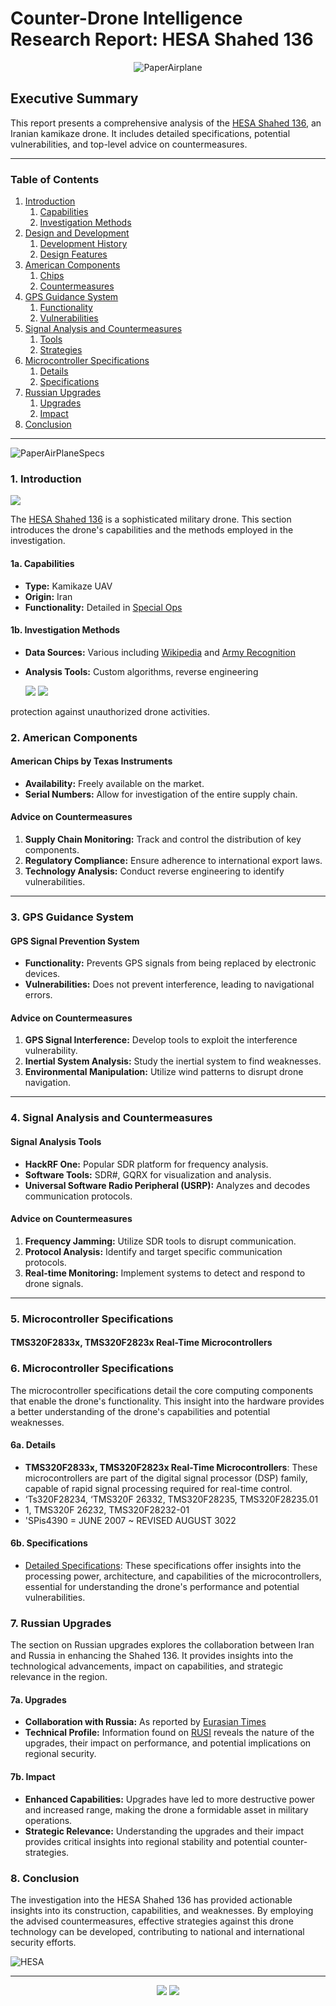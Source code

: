 # Counter-Drone Intelligence Research Report: HESA Shahed 136


<p align="center">
  <img src="https://github.com/TreadSoftly/Projects/assets/121847455/c4233f03-f998-4302-b2bf-ddb6a2b26d3a" alt="PaperAirplane">
</p>

<h2 align="center">

## Executive Summary
</h2>

<p align="center">
  
This report presents a comprehensive analysis of the [HESA Shahed 136](https://en.wikipedia.org/wiki/HESA_Shahed_136), an Iranian kamikaze drone. It includes detailed specifications, potential vulnerabilities, and top-level advice on countermeasures.
</p>

---

### Table of Contents

1. [Introduction](#introduction)
   1. [Capabilities](#capabilities)
   2. [Investigation Methods](#investigation-methods)
2. [Design and Development](#design-and-development)
   1. [Development History](#development-history)
   2. [Design Features](#design-features)
3. [American Components](#american-components)
   1. [Chips](#chips)
   2. [Countermeasures](#countermeasures)
4. [GPS Guidance System](#gps-guidance-system)
   1. [Functionality](#functionality)
   2. [Vulnerabilities](#vulnerabilities)
5. [Signal Analysis and Countermeasures](#signal-analysis-and-countermeasures)
   1. [Tools](#tools)
   2. [Strategies](#strategies)
6. [Microcontroller Specifications](#microcontroller-specifications)
   1. [Details](#details)
   2. [Specifications](#specifications)
7. [Russian Upgrades](#russian-upgrades)
   1. [Upgrades](#upgrades)
   2. [Impact](#impact)
8. [Conclusion](#conclusion)
</p>

---

![PaperAirPlaneSpecs](https://github.com/TreadSoftly/Projects/assets/121847455/7670c9cd-05c9-4654-8a13-c1eeca60f010)


### 1. Introduction
<a href="https://en.wikipedia.org/wiki/HESA_Shahed_136"><img src="https://img.shields.io/badge/Wikipedia-HESA_Shahed_136-blue?style=for-the-badge"></a>


The [HESA Shahed 136](https://www.militaryfactory.com/aircraft/detail.php?aircraft_id=2520) is a sophisticated military drone. This section introduces the drone's capabilities and the methods employed in the investigation.


#### 1a. Capabilities

- **Type:** Kamikaze UAV
- **Origin:** Iran
- **Functionality:** Detailed in [Special Ops](https://special-ops.org/hesa-shahed-136-kamikaze-drone/)



#### 1b. Investigation Methods

- **Data Sources:** Various including [Wikipedia](https://en.wikipedia.org/wiki/HESA_Shahed_136) and [Army Recognition](https://www.armyrecognition.com/iran_unmanned_ground_aerial_vehicles_systems/shahed-136_loitering_munition_kamikaze-suicide_drone_iran_data.html)
- **Analysis Tools:** Custom algorithms, reverse engineering

  <!-- Badges as hyperlinks -->
  <a href="https://en.wikipedia.org/wiki/HESA_Shahed_136"><img src="https://img.shields.io/badge/Wikipedia-HESA_Shahed_136-blue?style=for-the-badge"></a>
  <a href="https://www.militaryfactory.com/aircraft/detail.php?aircraft_id=2520"><img src="https://img.shields.io/badge/Military_Factory-HESA_Shahed_136-green?style=for-the-badge"></a>
  <!-- More badges -->

protection against unauthorized drone activities.









### 2. American Components

#### **American Chips by Texas Instruments**

- **Availability:** Freely available on the market.
- **Serial Numbers:** Allow for investigation of the entire supply chain.

#### **Advice on Countermeasures**

1. **Supply Chain Monitoring:** Track and control the distribution of key components.
2. **Regulatory Compliance:** Ensure adherence to international export laws.
3. **Technology Analysis:** Conduct reverse engineering to identify vulnerabilities.

---

### 3. GPS Guidance System

#### **GPS Signal Prevention System**

- **Functionality:** Prevents GPS signals from being replaced by electronic devices.
- **Vulnerabilities:** Does not prevent interference, leading to navigational errors.

#### **Advice on Countermeasures**

1. **GPS Signal Interference:** Develop tools to exploit the interference vulnerability.
2. **Inertial System Analysis:** Study the inertial system to find weaknesses.
3. **Environmental Manipulation:** Utilize wind patterns to disrupt drone navigation.

---

### 4. Signal Analysis and Countermeasures

#### **Signal Analysis Tools**

- **HackRF One:** Popular SDR platform for frequency analysis.
- **Software Tools:** SDR#, GQRX for visualization and analysis.
- **Universal Software Radio Peripheral (USRP):** Analyzes and decodes communication protocols.

#### **Advice on Countermeasures**

1. **Frequency Jamming:** Utilize SDR tools to disrupt communication.
2. **Protocol Analysis:** Identify and target specific communication protocols.
3. **Real-time Monitoring:** Implement systems to detect and respond to drone signals.

---

### 5. Microcontroller Specifications

#### **TMS320F2833x, TMS320F2823x Real-Time Microcontrollers**

### 6. Microcontroller Specifications



The microcontroller specifications detail the core computing components that enable the drone's functionality. This insight into the hardware provides a better understanding of the drone's capabilities and potential weaknesses.









#### 6a. Details



- **TMS320F2833x, TMS320F2823x Real-Time Microcontrollers**: These microcontrollers are part of the digital signal processor (DSP) family, capable of rapid signal processing required for real-time control.
- ‘Ts320F28234, ‘TMS320F 26332, TMS320F28235, TMS320F28235.01  
- 1, TMS320F 26232, TMS320F28232-01  
- 'SPis4390 = JUNE 2007 ~ REVISED AUGUST 3022    



#### 6b. Specifications



- [Detailed Specifications](https://www.ti.com/lit/ds/symlink/tms320f28335.pdf): These specifications offer insights into the processing power, architecture, and capabilities of the microcontrollers, essential for understanding the drone's performance and potential vulnerabilities.



### 7. Russian Upgrades



The section on Russian upgrades explores the collaboration between Iran and Russia in enhancing the Shahed 136. It provides insights into the technological advancements, impact on capabilities, and strategic relevance in the region.



#### 7a. Upgrades



- **Collaboration with Russia:** As reported by [Eurasian Times](https://www.eurasiantimes.com/hitting-bulls-eye-russia-has-upgraded-iranian-shahed-136-kamikaze/)
- **Technical Profile:** Information found on [RUSI](https://rusi.org/explore-our-research/publications/commentary/russias-iranian-made-uavs-technical-profile) reveals the nature of the upgrades, their impact on performance, and potential implications on regional security.



#### 7b. Impact



- **Enhanced Capabilities:** Upgrades have led to more destructive power and increased range, making the drone a formidable asset in military operations.
- **Strategic Relevance:** Understanding the upgrades and their impact provides critical insights into regional stability and potential counter-strategies.



### 8. Conclusion



The investigation into the HESA Shahed 136 has provided actionable insights into its construction, capabilities, and weaknesses. By employing the advised countermeasures, effective strategies against this drone technology can be developed, contributing to national and international security efforts.

![HESA](https://github.com/TreadSoftly/Projects/assets/121847455/19c8ab35-d1bd-4afe-86ff-3dc1aadd4ca6)


---

<p align="center">
  <!-- Badges as hyperlinks -->
  <a href="https://en.wikipedia.org/wiki/HESA_Shahed_136"><img src="https://img.shields.io/badge/Wikipedia-HESA_Shahed_136-blue?style=for-the-badge"></a>
  <a href="https://www.militaryfactory.com/aircraft/detail.php?aircraft_id=2520"><img src="https://img.shields.io/badge/Military_Factory-HESA_Shahed_136-green?style=for-the-badge"></a>
  <!-- More badges -->
</p>
